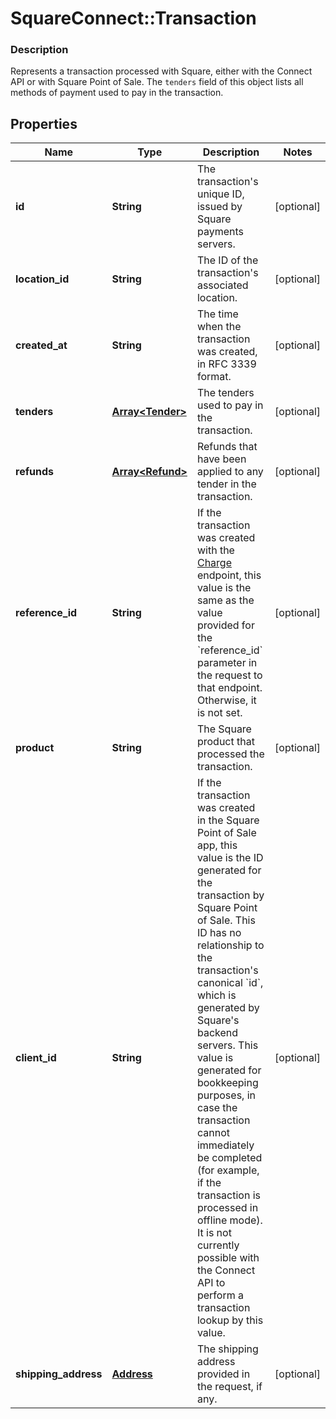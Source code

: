 # SquareConnect::Transaction

### Description

Represents a transaction processed with Square, either with the Connect API or with Square Point of Sale.  The `tenders` field of this object lists all methods of payment used to pay in the transaction.

## Properties
Name | Type | Description | Notes
------------ | ------------- | ------------- | -------------
**id** | **String** | The transaction&#39;s unique ID, issued by Square payments servers. | [optional] 
**location_id** | **String** | The ID of the transaction&#39;s associated location. | [optional] 
**created_at** | **String** | The time when the transaction was created, in RFC 3339 format. | [optional] 
**tenders** | [**Array&lt;Tender&gt;**](Tender.md) | The tenders used to pay in the transaction. | [optional] 
**refunds** | [**Array&lt;Refund&gt;**](Refund.md) | Refunds that have been applied to any tender in the transaction. | [optional] 
**reference_id** | **String** | If the transaction was created with the [Charge](#endpoint-charge) endpoint, this value is the same as the value provided for the &#x60;reference_id&#x60; parameter in the request to that endpoint. Otherwise, it is not set. | [optional] 
**product** | **String** | The Square product that processed the transaction. | [optional] 
**client_id** | **String** | If the transaction was created in the Square Point of Sale app, this value is the ID generated for the transaction by Square Point of Sale.  This ID has no relationship to the transaction&#39;s canonical &#x60;id&#x60;, which is generated by Square&#39;s backend servers. This value is generated for bookkeeping purposes, in case the transaction cannot immediately be completed (for example, if the transaction is processed in offline mode).  It is not currently possible with the Connect API to perform a transaction lookup by this value. | [optional] 
**shipping_address** | [**Address**](Address.md) | The shipping address provided in the request, if any. | [optional] 


